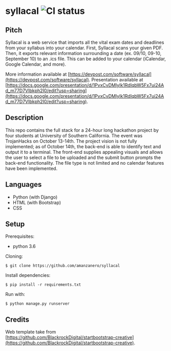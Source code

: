 # syllacal ![CI status](https://img.shields.io/badge/not%20running-red.svg)

## Pitch
Syllacal is a web service that imports all the vital exam dates and deadlines from your syllabus into your calendar. First, Syllacal scans your given PDF. Then, it exports relevant information surrounding a date (ex. 09/10, 09-10, September 10) to an .ics file. This can be added to your calendar (iCalendar, Google Calendar, and more).

More information available at [https://devpost.com/software/syllacal](https://devpost.com/software/syllacal). Presentation available at [https://docs.google.com/presentation/d/1PvxCvDMlyIk1RdIqbW5Fx7ui24Ad_m77D7VIbkph2I0/edit?usp=sharing](https://docs.google.com/presentation/d/1PvxCvDMlyIk1RdIqbW5Fx7ui24Ad_m77D7VIbkph2I0/edit?usp=sharing).

## Description
This repo contains the full stack for a 24-hour long hackathon project by four students at University of Southern California. The event was TrojanHacks on October 13-14th. The project vision is not fully implemented; as of October 14th, the back-end is able to identify text and output it to a terminal. The front-end supplies appealing visuals and allows the user to select a file to be uploaded and the submit button prompts the back-end functionality. The file type is not limited and no calendar features have been implemented.

## Languages
- Python (with Django)
- HTML (with Bootstrap)
- CSS

## Setup
Prerequisites:
* python 3.6

Cloning:
```
$ git clone https://github.com/amanzanero/syllacal
```
Install dependencies:
```
$ pip install -r requirements.txt
```
Run with: 
```
$ python manage.py runserver
```

## Credits
Web template take from [https://github.com/BlackrockDigital/startbootstrap-creative](https://github.com/BlackrockDigital/startbootstrap-creative).
